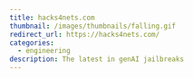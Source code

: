 ```yaml
---
title: hacks4nets.com
thumbnail: /images/thumbnails/falling.gif
redirect_url: https://hacks4nets.com/
categories:
  - engineering
description: The latest in genAI jailbreaks
---
```


